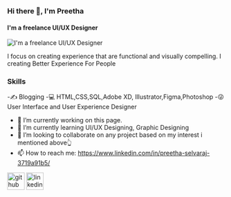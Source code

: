 ### Hi there 👋, I'm Preetha
#### I'm a freelance UI/UX Designer
![I'm a freelance UI/UX Designer](https://www.linkedin.com/in/preetha-selvaraj-3719a91b5/)

I focus on creating experience that are functional and visually compelling.
I creating Better Experience For People

### Skills
-✍ Blogging
-💻 HTML,CSS,SQL,Adobe XD, Illustrator,Figma,Photoshop
-😜 User Interface and User Experience Designer

- 🔭 I’m currently working on this page. 
- 🌱 I’m currently learning UI/UX Designing, Graphic Designing 
- 👯 I’m looking to collaborate on  any project based on my interest i mentioned above👆 
- 📫 How to reach me: https://www.linkedin.com/in/preetha-selvaraj-3719a91b5/ 


[<img src='https://cdn.jsdelivr.net/npm/simple-icons@3.0.1/icons/github.svg' alt='github' height='40'>](https://github.com/Preetha2703)  [<img src='https://cdn.jsdelivr.net/npm/simple-icons@3.0.1/icons/linkedin.svg' alt='linkedin' height='40'>](https://www.linkedin.com/in/https://www.linkedin.com/in/preetha-selvaraj-3719a91b5//)  



